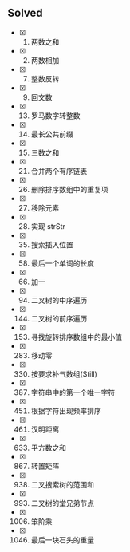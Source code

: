 ## Solved

- [x] 1. 两数之和
- [x] 2. 两数相加
- [x] 7. 整数反转
- [x] 9. 回文数
- [x] 13. 罗马数字转整数
- [x] 14. 最长公共前缀
- [x] 15. 三数之和
- [x] 21. 合并两个有序链表
- [x] 26. 删除排序数组中的重复项
- [x] 27. 移除元素
- [x] 28. 实现 strStr
- [x] 35. 搜索插入位置
- [x] 58. 最后一个单词的长度
- [x] 66. 加一
- [x] 94. 二叉树的中序遍历
- [x] 144. 二叉树的前序遍历
- [x] 153. 寻找旋转排序数组中的最小值
- [x] 283. 移动零
- [x] 330. 按要求补气数组(Still)
- [x] 387. 字符串中的第一个唯一字符
- [x] 451. 根据字符出现频率排序
- [x] 461. 汉明距离
- [x] 633. 平方数之和
- [x] 867. 转置矩阵
- [x] 938. 二叉搜索树的范围和
- [x] 993. 二叉树的堂兄弟节点
- [x] 1006. 笨阶乘
- [x] 1046. 最后一块石头的重量
